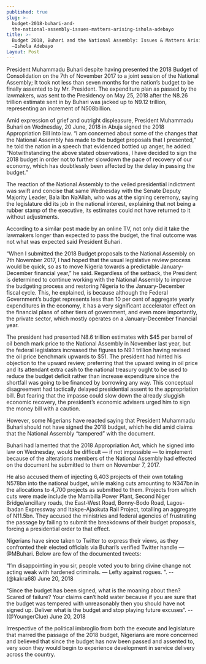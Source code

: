 ```yaml
---
published: true
slug: >-
  budget-2018-buhari-and-
  the-national-assembly-issues-matters-arising-ishola-adebayo
title: >-
  Budget 2018, Buhari and the National Assembly: Issues & Matters Arising!
  –Ishola Adebayo
Layout: Post
---
```

President Muhammadu Buhari despite having  presented the 2018 Budget of Consolidation on the 7th of November 2017 to a joint session of the National Assembly; It took not less than seven months for the nation’s budget to be finally assented to by Mr. President. The expenditure plan as passed by the lawmakers, was sent to the Presidency on May 25, 2018 after the N8.26 trillion estimate sent in by Buhari was jacked up to N9.12 trillion, representing an increment of N508billion. 

Amid expression of grief and outright displeasure, President Muhammadu Buhari on Wednesday, 20 June, 2018 in Abuja signed the 2018 Appropriation Bill into law. “I am concerned about some of the changes that the National Assembly has made to the budget proposals that I presented,” he told the nation in a speech that evidenced bottled up anger, he added: “Notwithstanding the above stated observations, I have decided to sign the 2018 budget in order not to further slowdown the pace of recovery of our economy, which has doubtlessly been affected by the delay in passing the budget.” 

The reaction of the National Assembly to the veiled presidential indictment was swift and concise that same Wednesday with the Senate Deputy Majority Leader, Bala Ibn Na’Allah, who was at the signing ceremony, saying the legislature did its job in the national interest, explaining that not being a rubber stamp of the executive, its estimates could not have returned to it without adjustments.

 According to a similar post made by an online TV, not only did it take the lawmakers longer than expected to pass the budget, the final outcome was not what was expected said President Buhari. 
 
“When I submitted the 2018 Budget proposals to the National Assembly on 7th November 2017, I had hoped that the usual legislative review process would be quick, so as to move Nigeria towards a predictable January-December financial year,” he said. Regardless of the setback, the President is determined to continue working with the National Assembly to improve the budgeting process and restoring Nigeria to the January-December fiscal cycle. This, he explained, is because although the Federal Government’s budget represents less than 10 per cent of aggregate yearly expenditures in the economy, it has a very significant accelerator effect on the financial plans of other tiers of government, and even more importantly, the private sector, which mostly operates on a January-December financial year.

The president had presented N8.6 trillion estimates with $45 per barrel of oil bench mark price to the National Assembly in November last year, but the federal legislators increased the figures to N9.1 trillion having revised the oil price benchmark upwards to $51. The president had hinted his objection to the upward review, preferring that the upward swing in oil price and its attendant extra cash to the national treasury ought to be used to reduce the budget deficit rather than increase expenditure since the shortfall was going to be financed by borrowing any way. This conceptual disagreement had tactically delayed presidential assent to the appropriation bill. But fearing that the impasse could slow down the already sluggish economic recovery, the president’s economic advisers urged him to sign the money bill with a caution.

However, some Nigerians have reacted saying that President Muhammadu Buhari should not have signed the 2018 budget, which he did amid claims that the National Assembly “tampered” with the document.

Buhari had lamented that the 2018 Appropriation Act, which he signed into law on Wednesday, would be difficult — if not impossible — to implement because of the alterations members of the National Assembly had effected on the document he submitted to them on November 7, 2017.

He also accused them of injecting 6,403 projects of their own totaling N578bn into the national budget, while making cuts amounting to N347bn in the allocations to 4,700 projects as submitted to them. Projects from which cuts were made include the Mambilla Power Plant, Second Niger Bridge/ancillary roads, the East-West Road, Bonny-Bodo Road, Lagos-Ibadan Expressway and Itakpe-Ajaokuta Rail Project, totalling an aggregate of N11.5bn. They accused the ministries and federal agencies of frustrating the passage by failing to submit the breakdowns of their budget proposals, forcing a presidential order to that effect.

Nigerians have since taken to Twitter to express their views, as they confronted their elected officials via Buhari’s verified Twitter handle —@MBuhari. Below are few of the documented tweets: 

“I’m disappointing in you sir, people voted you to bring divine change not acting weak with hardened criminals. — Lefty against rogues. ”. --(@kakra68) June 20, 2018

“Since the budget has been signed, what is the moaning about then? Scared of failure? Your claims can’t hold water because if you are sure that the budget was tempered with unreasonably then you should have not signed up. Deliver what is the budget and stop playing future excuses”. -- (@YoungerClue) June 20, 2018

Irrespective of the political imbroglio from both the execute and legislature that marred the passage of the 2018 budget, Nigerians are more concerned and believed that since the budget has now been passed and assented to, very soon they would begin to experience development in service delivery across the country. 

